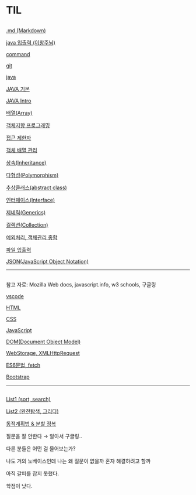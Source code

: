 # TIL

## <Java>

[.md (Markdown)](TIL_ssafy%20804e7da06d7d4b8f82c7e40788b23dd1/md%20(Markdown)%20fba175748e294dab9c5704573a885eda.md)

[java 입출력 (이창주님)](TIL_ssafy%20804e7da06d7d4b8f82c7e40788b23dd1/java%20%E1%84%8B%E1%85%B5%E1%86%B8%E1%84%8E%E1%85%AE%E1%86%AF%E1%84%85%E1%85%A7%E1%86%A8%20(%E1%84%8B%E1%85%B5%E1%84%8E%E1%85%A1%E1%86%BC%E1%84%8C%E1%85%AE%E1%84%82%E1%85%B5%E1%86%B7)%20cbcca2a0b4bc46038b007ea238bc1dfb.md)

[command](TIL_ssafy%20804e7da06d7d4b8f82c7e40788b23dd1/command%20e8310fd36b6d4f2ebe404d1569cf56ef.md)

[git](TIL_ssafy%20804e7da06d7d4b8f82c7e40788b23dd1/git%2035163bdcbc364d20927522099c29c2c6.md)

[java](TIL_ssafy%20804e7da06d7d4b8f82c7e40788b23dd1/java%20125a212bd92140158b9eeadde8c7d69e.md)

[JAVA 기본](TIL_ssafy%20804e7da06d7d4b8f82c7e40788b23dd1/JAVA%20%E1%84%80%E1%85%B5%E1%84%87%E1%85%A9%E1%86%AB%20415ab2925a1d4a8899d42ec75f46216f.md)

[JAVA Intro](TIL_ssafy%20804e7da06d7d4b8f82c7e40788b23dd1/JAVA%20Intro%20018e3c5151da486f866e880d7c88334b.md)

[배열(Array)](TIL_ssafy%20804e7da06d7d4b8f82c7e40788b23dd1/%E1%84%87%E1%85%A2%E1%84%8B%E1%85%A7%E1%86%AF(Array)%20db3fc1fc8d464dd58907620d47841e0a.md)

[객체지향 프로그래밍](TIL_ssafy%20804e7da06d7d4b8f82c7e40788b23dd1/%E1%84%80%E1%85%A2%E1%86%A8%E1%84%8E%E1%85%A6%E1%84%8C%E1%85%B5%E1%84%92%E1%85%A3%E1%86%BC%20%E1%84%91%E1%85%B3%E1%84%85%E1%85%A9%E1%84%80%E1%85%B3%E1%84%85%E1%85%A2%E1%84%86%E1%85%B5%E1%86%BC%20b1f1a3d9669444d89b2af5f522a045d1.md)

[접근 제한자](TIL_ssafy%20804e7da06d7d4b8f82c7e40788b23dd1/%E1%84%8C%E1%85%A5%E1%86%B8%E1%84%80%E1%85%B3%E1%86%AB%20%E1%84%8C%E1%85%A6%E1%84%92%E1%85%A1%E1%86%AB%E1%84%8C%E1%85%A1%20f9486b4f201240f48d4baff44e0f5925.md)

[객체 배열 관리](TIL_ssafy%20804e7da06d7d4b8f82c7e40788b23dd1/%E1%84%80%E1%85%A2%E1%86%A8%E1%84%8E%E1%85%A6%20%E1%84%87%E1%85%A2%E1%84%8B%E1%85%A7%E1%86%AF%20%E1%84%80%E1%85%AA%E1%86%AB%E1%84%85%E1%85%B5%2019f3a28a20624169aae0e5e7a25e7580.md)

[상속(Inheritance)](TIL_ssafy%20804e7da06d7d4b8f82c7e40788b23dd1/%E1%84%89%E1%85%A1%E1%86%BC%E1%84%89%E1%85%A9%E1%86%A8(Inheritance)%20f17652af1c1a4fdbb40f08d37d6bfdb6.md)

[다형성(Polymorphism)](TIL_ssafy%20804e7da06d7d4b8f82c7e40788b23dd1/%E1%84%83%E1%85%A1%E1%84%92%E1%85%A7%E1%86%BC%E1%84%89%E1%85%A5%E1%86%BC(Polymorphism)%20909d455db9204854a7929e3608156300.md)

[추상클래스(abstract class)](TIL_ssafy%20804e7da06d7d4b8f82c7e40788b23dd1/%E1%84%8E%E1%85%AE%E1%84%89%E1%85%A1%E1%86%BC%E1%84%8F%E1%85%B3%E1%86%AF%E1%84%85%E1%85%A2%E1%84%89%E1%85%B3(abstract%20class)%203ee76446866f4b9cac25543ce4f28daf.md)

[인터페이스(Interface)](TIL_ssafy%20804e7da06d7d4b8f82c7e40788b23dd1/%E1%84%8B%E1%85%B5%E1%86%AB%E1%84%90%E1%85%A5%E1%84%91%E1%85%A6%E1%84%8B%E1%85%B5%E1%84%89%E1%85%B3(Interface)%20c6a6a434f6c3440a920924b9dc8fdac3.md)

[제네릭(Generics)](TIL_ssafy%20804e7da06d7d4b8f82c7e40788b23dd1/%E1%84%8C%E1%85%A6%E1%84%82%E1%85%A6%E1%84%85%E1%85%B5%E1%86%A8(Generics)%20f3498a79e4c348da8d900935ec6305d7.md)

[컬렉션(Collection)](TIL_ssafy%20804e7da06d7d4b8f82c7e40788b23dd1/%E1%84%8F%E1%85%A5%E1%86%AF%E1%84%85%E1%85%A6%E1%86%A8%E1%84%89%E1%85%A7%E1%86%AB(Collection)%2061e305d7d7674a339a23e9bc5cc2c729.md)

[예외처리, 객체관리 종합](TIL_ssafy%20804e7da06d7d4b8f82c7e40788b23dd1/%E1%84%8B%E1%85%A8%E1%84%8B%E1%85%AC%E1%84%8E%E1%85%A5%E1%84%85%E1%85%B5,%20%E1%84%80%E1%85%A2%E1%86%A8%E1%84%8E%E1%85%A6%E1%84%80%E1%85%AA%E1%86%AB%E1%84%85%E1%85%B5%20%E1%84%8C%E1%85%A9%E1%86%BC%E1%84%92%E1%85%A1%E1%86%B8%203ae363aa1323425f88054bbea0067298.md)

[파일 입출력](TIL_ssafy%20804e7da06d7d4b8f82c7e40788b23dd1/%E1%84%91%E1%85%A1%E1%84%8B%E1%85%B5%E1%86%AF%20%E1%84%8B%E1%85%B5%E1%86%B8%E1%84%8E%E1%85%AE%E1%86%AF%E1%84%85%E1%85%A7%E1%86%A8%20a5324ed9aa9c47a4bb21f6f8af79ba15.md)

[JSON(JavaScript Object Notation)](TIL_ssafy%20804e7da06d7d4b8f82c7e40788b23dd1/JSON(JavaScript%20Object%20Notation)%20067a4cdfd5af41a390b81b829f4b1e2c.md)

---

## <Web>

참고 자료: Mozilla Web docs, javascript.info, w3 schools, 구글링

[vscode](TIL_ssafy%20804e7da06d7d4b8f82c7e40788b23dd1/vscode%20d61f1645a67245848daaabbdf794ef15.md)

[HTML](TIL_ssafy%20804e7da06d7d4b8f82c7e40788b23dd1/HTML%208296fc9f7e67428fbf759d960d168532.md)

[CSS](TIL_ssafy%20804e7da06d7d4b8f82c7e40788b23dd1/CSS%20b1d57abbb0104caab0412ec5a3561592.md)

[JavaScript](TIL_ssafy%20804e7da06d7d4b8f82c7e40788b23dd1/JavaScript%208f535ec2cf7b4294940f3b74e7e4e592.md)

[DOM(Document Object Model)](TIL_ssafy%20804e7da06d7d4b8f82c7e40788b23dd1/DOM(Document%20Object%20Model)%20ac1f98e0572d4f7e81f82558dea27ad9.md)

[WebStorage, XMLHttpRequest](TIL_ssafy%20804e7da06d7d4b8f82c7e40788b23dd1/WebStorage,%20XMLHttpRequest%20a799cb9039b94750829e8b397a4946a9.md)

[ES6문법, fetch](TIL_ssafy%20804e7da06d7d4b8f82c7e40788b23dd1/ES6%E1%84%86%E1%85%AE%E1%86%AB%E1%84%87%E1%85%A5%E1%86%B8,%20fetch%2049c778560ac24ccdba9c7dce9e234509.md)

[Bootstrap](TIL_ssafy%20804e7da06d7d4b8f82c7e40788b23dd1/Bootstrap%20643334f62d7d465690a898fc538e2f81.md)

---

## <Algorithm>

[List1 (sort, search)](TIL_ssafy%20804e7da06d7d4b8f82c7e40788b23dd1/List1%20(sort,%20search)%20b65738317e7d44cdb9c9516b080567ec.md)

[List2 (완전탐색, 그리디)](TIL_ssafy%20804e7da06d7d4b8f82c7e40788b23dd1/List2%20(%E1%84%8B%E1%85%AA%E1%86%AB%E1%84%8C%E1%85%A5%E1%86%AB%E1%84%90%E1%85%A1%E1%86%B7%E1%84%89%E1%85%A2%E1%86%A8,%20%E1%84%80%E1%85%B3%E1%84%85%E1%85%B5%E1%84%83%E1%85%B5)%205c4ec9fd81ce4d90bf8fe91f8cccba5a.md)

[동적계획법 & 분할 정복](TIL_ssafy%20804e7da06d7d4b8f82c7e40788b23dd1/%E1%84%83%E1%85%A9%E1%86%BC%E1%84%8C%E1%85%A5%E1%86%A8%E1%84%80%E1%85%A8%E1%84%92%E1%85%AC%E1%86%A8%E1%84%87%E1%85%A5%E1%86%B8%20&%20%E1%84%87%E1%85%AE%E1%86%AB%E1%84%92%E1%85%A1%E1%86%AF%20%E1%84%8C%E1%85%A5%E1%86%BC%E1%84%87%E1%85%A9%E1%86%A8%203d5e90e7eefe488b85e26c2cf30ec09b.md)

질문을 잘 안한다 → 알아서 구글링..

다른 분들은 어떤 걸 물어보는가?

나도 거의 노베이스인데 나는 왜 질문이 없을까 혼자 해결하려고 할까

아직 갈피를 잡지 못했다.

학점이 낮다.